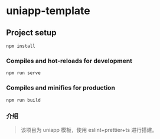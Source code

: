 # uniapp-template

## Project setup

```
npm install
```

### Compiles and hot-reloads for development

```
npm run serve
```

### Compiles and minifies for production

```
npm run build
```

### 介绍

> 该项目为 uniapp 模板，使用 eslint+prettier+ts 进行搭建。
